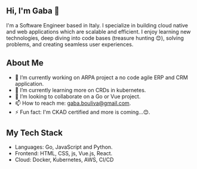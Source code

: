 ## Hi, I'm Gaba 👋

I'm a Software Engineer based in Italy. I specialize in building cloud native and web applications which are scalable and efficient. I enjoy learning new technologies, deep diving into code bases (treasure hunting 😊), solving problems, and creating seamless user experiences.

## About Me
- 🔭 I’m currently working on ARPA project a no code agile ERP and CRM application.
- 🌱 I’m currently learning more on CRDs in kubernetes.
- 👯 I’m looking to collaborate on a Go or Vue project.
- 📫 How to reach me: gaba.bouliva@gmail.com.
- ⚡ Fun fact: I'm CKAD certified and more is coming...😊.

## My Tech Stack
- Languages: Go, JavaScript and Python.
- Frontend: HTML, CSS, js, Vue.js, React.
- Cloud: Docker, Kubernetes, AWS, CI/CD
